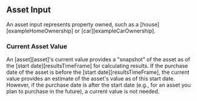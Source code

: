 ## Asset Input

An asset input represents property owned, such as a [house][exampleHomeOwnership] or [car][exampleCarOwnership].

### Current Asset Value

An [asset][asset]'s current value provides a "snapshot" of the asset as of the
[start date][resultsTimeFrame] for calculating results. If the purchase date of the asset is before the [start date][resultsTimeFrame], 
the current value provides an estimate of the asset's value as of this start date. 
However, if the purchase date is after the start date 
(e.g., for an asset you plan to purchase in the future), a current value is not needed.
